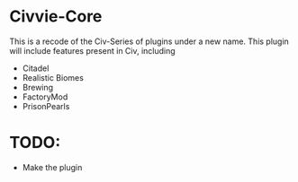 # Civvie-Core

This is a recode of the Civ-Series of plugins under a new name. This plugin will include features present in Civ, including
* Citadel
* Realistic Biomes
* Brewing
* FactoryMod
* PrisonPearls

# TODO:
* Make the plugin